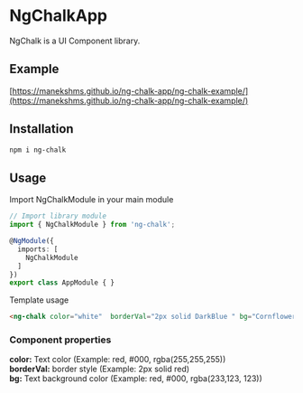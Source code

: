# NgChalkApp
NgChalk is a UI Component library.

## Example
[https://manekshms.github.io/ng-chalk-app/ng-chalk-example/](https://manekshms.github.io/ng-chalk-app/ng-chalk-example/)

## Installation
```bash
npm i ng-chalk
```
## Usage

Import NgChalkModule in your main module

```ts
// Import library module
import { NgChalkModule } from 'ng-chalk';

@NgModule({
  imports: [
    NgChalkModule
  ]
})
export class AppModule { }
```
Template usage  

```html
<ng-chalk color="white"  borderVal="2px solid DarkBlue " bg="CornflowerBlue ">Hai there</ng-chalk>
```

### Component properties 

**color:** Text color (Example: red, #000, rgba(255,255,255))  
**borderVal:** border style (Example: 2px solid red)  
**bg:** Text background color (Example: red, #000, rgba(233,123, 123))  
